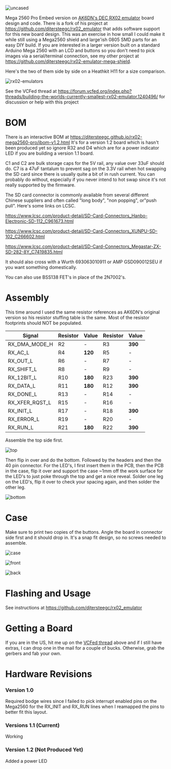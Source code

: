 ![uncased](docs/uncased.jpg)

Mega 2560 Pro Embed version on [AK6DN's DEC RX02 emulator](https://github.com/AK6DN/rx02_emulator) board design and code.  There is a fork of his project at  https://github.com/djtersteegc/rx02_emulator that adds software support for this new board design. This was an exercise in how small I could make it while still using a Mega2560 shield and large'ish 0805 SMD parts for an easy DIY build.  If you are interested in a larger version built on a standard Arduino Mega 2560  with an LCD and buttons so you don't need to pick images via a serial/terminal connection, see my other project at https://github.com/djtersteegc/rx02-emulator-mega-shield.

Here's the two of them side by side on a Heathkit H11 for a size comparison.

![rx02-emulators](docs/rx02-emulators.jpg)

See the VCFed thread at https://forum.vcfed.org/index.php?threads/building-the-worlds-currently-smallest-rx02-emulator.1240496/ for discussion or help with this project

# BOM

There is an interactive BOM at https://djtersteegc.github.io/rx02-mega2560-pro/ibom-v1.2.html  It's for a version 1.2 board which is hasn't been produced yet so ignore R32 and D4 which are for a power indicator LED if you are building a version 1.1 board.

C1 and C2 are bulk storage caps for the 5V rail, any value over 33uF should do.  C7 is a 47uF tantalum to prevent sag on the 3.3V rail when hot swapping the SD card since there is usually quite a bit of in rush current.  You can probably do without, especially if you never intend to hot swap since it's not really supported by the firmware.

The SD card connector is commonly available from several different Chinese suppliers and often called "long body", "non popping", or"push pull".  Here's some links on LCSC.

https://www.lcsc.com/product-detail/SD-Card-Connectors_Hanbo-Electronic-SD-112_C961673.html

https://www.lcsc.com/product-detail/SD-Card-Connectors_XUNPU-SD-102_C266602.html

https://www.lcsc.com/product-detail/SD-Card-Connectors_Megastar-ZX-SD-282-8Y_C7419835.html

It should also cross with a Wurth 693063010911 or AMP GSD090012SEU if you want something domestically.

You can also use BSS138 FET's in place of the 2N7002's.



# Assembly

This time around I used the same resistor references as AK6DN's original version so his resistor stuffing table is the same. Most of the resistor footprints should NOT be populated.

| Signal         | Resistor | Value   | Resistor | Value   |
| -------------- | -------- | ------- | -------- | ------- |
| RX_DMA_MODE_H  | R2       | -       | R3       | **390** |
| RX_AC_L        | R4       | **120** | R5       | -       |
| RX_OUT_L       | R6       | -       | R7       | -       |
| RX_SHIFT_L     | R8       | -       | R9       | -       |
| RX_12BIT_L     | R10      | **180** | R23      | **390** |
| RX_DATA_L      | R11      | **180** | R12      | **390** |
| RX_DONE_L      | R13      | -       | R14      | -       |
| RX_XFER_RQST_L | R15      | -       | R16      | -       |
| RX_INIT_L      | R17      | -       | R18      | **390** |
| RX_ERROR_L     | R19      | -       | R20      | -       |
| RX_RUN_L       | R21      | **180** | R22      | **390** |

Assemble the top side first.

![top](docs/top.jpg)

Then flip in over and do the bottom.  Followed by the headers and then the 40 pin connector. For the LED's, I first insert them in the PCB, then the PCB in the case, flip it over and support the case ~1mm off the work surface for the LED's to just poke through the top and get a nice reveal. Solder one leg on the LED's, flip it over to check your spacing again, and then solder the other leg.

![bottom](docs/bottom.jpg)

# Case

Make sure to print two copies of the buttons. Angle the board in connector side first and it should drop in.  It's a snap fit design, so no screws needed to assemble.

![case](docs/designspark.png)

![front](docs/front.jpg)

![back](docs/back.jpg)

# Flashing and Usage

See instructions at https://github.com/djtersteegc/rx02_emulator

# Getting a Board

If you are in the US, hit me up on the [VCFed thread](https://forum.vcfed.org/index.php?threads/building-the-worlds-currently-smallest-rx02-emulator.1240496/) above and if I still have extras, I can drop one in the mail for a couple of bucks. Otherwise, grab the gerbers and fab your own.

# Hardware Revisions

### Version 1.0

Required bodge wires since I failed to pick interrupt enabled pins on the Mega2560 for the RX_INIT and RX_RUN lines when I reamapped the pins to better fit this layout.

### Versions 1.1 (Current)

Working

### Version 1.2 (Not Produced Yet)

Added a power LED

  